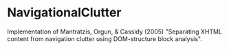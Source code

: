 NavigationalClutter
===================

Implementation of Mantratzis, Orgun, &amp; Cassidy (2005) "Separating XHTML content from navigation clutter using DOM-structure block analysis".
